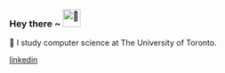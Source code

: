 ### Hey there ~ <source srcset="https://fonts.gstatic.com/s/e/notoemoji/latest/1f44b/512.webp" type="image/webp"> <img src="https://fonts.gstatic.com/s/e/notoemoji/latest/1f44b/512.gif" alt="👋" width="32" height="32">

📘 I study computer science at The University of Toronto.

<a href="https://www.linkedin.com/in/nicolas-terciani/">linkedin</a>
